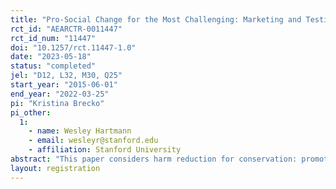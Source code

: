 ```yaml
---
title: "Pro-Social Change for the Most Challenging: Marketing and Testing Harm Reduction for Conservation"
rct_id: "AEARCTR-0011447"
rct_id_num: "11447"
doi: "10.1257/rct.11447-1.0"
date: "2023-05-18"
status: "completed"
jel: "D12, L32, M30, Q25"
start_year: "2015-06-01"
end_year: "2022-03-25"
pi: "Kristina Brecko"
pi_other:
  1:
    - name: Wesley Hartmann
    - email: wesleyr@stanford.edu
    - affiliation: Stanford University
abstract: "This paper considers harm reduction for conservation: promoting a product that attracts and reduces harm from an inframarginal consumer unmoved by calls for abstinence. We analyze residential water use, where lawn removal is favored by policymakers but is unappealing to heavy irrigators' aesthetic preferences. Using sequential field experiments, we show that a smart irrigation controller that efficiently maintains stigmatized ornamental landscapes appeals to the heaviest irrigators and generates large and long-lasting individual and social benefits: cost recovery in six months and water savings covering another household's basic needs. We find no evidence it cannibalizes abstinence (lawn removal)."
layout: registration
---
```



